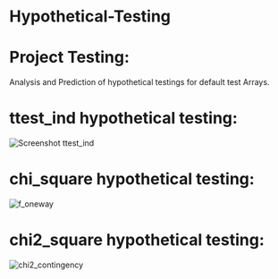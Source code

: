 # Hypothetical-Testing
# Project Testing:
Analysis and Prediction of hypothetical testings for default test Arrays.
# ttest_ind hypothetical testing:
![Screenshot ttest_ind](https://github.com/GalennagariLavanya/Hypothetical-Testing/assets/143246929/b0856aa2-082c-47ee-b4cd-e2e1c57efff5)
# chi_square hypothetical testing:
![f_oneway](https://github.com/GalennagariLavanya/Hypothetical-Testing/assets/143246929/e13d0fde-f387-44e0-a5b9-c3ed69d02f45)
# chi2_square hypothetical testing:
![chi2_contingency](https://github.com/GalennagariLavanya/Hypothetical-Testing/assets/143246929/f6e11594-1e28-42e5-9c46-638ed3a0546a)


